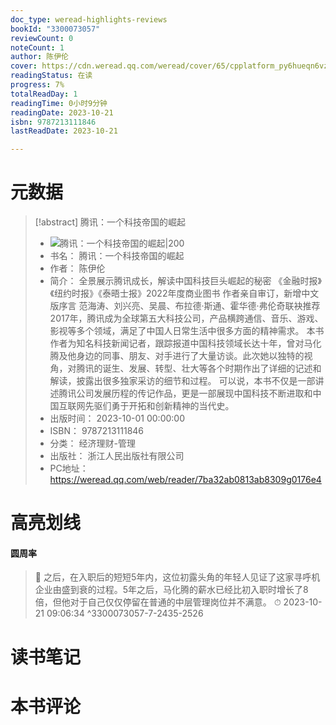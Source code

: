 ```yaml
---
doc_type: weread-highlights-reviews
bookId: "3300073057"
reviewCount: 0
noteCount: 1
author: 陈伊伦
cover: https://cdn.weread.qq.com/weread/cover/65/cpplatform_py6hueqn6vz3mbwq3wpjs7/t7_cpplatform_py6hueqn6vz3mbwq3wpjs71696840400.jpg
readingStatus: 在读
progress: 7%
totalReadDay: 1
readingTime: 0小时9分钟
readingDate: 2023-10-21
isbn: 9787213111846
lastReadDate: 2023-10-21

---
```

# 元数据
> [!abstract] 腾讯：一个科技帝国的崛起
> - ![ 腾讯：一个科技帝国的崛起|200](https://cdn.weread.qq.com/weread/cover/65/cpplatform_py6hueqn6vz3mbwq3wpjs7/t7_cpplatform_py6hueqn6vz3mbwq3wpjs71696840400.jpg)
> - 书名： 腾讯：一个科技帝国的崛起
> - 作者： 陈伊伦
> - 简介： 全景展示腾讯成长，解读中国科技巨头崛起的秘密
《金融时报》《纽约时报》《泰晤士报》2022年度商业图书
作者亲自审订，新增中文版序言
范海涛、刘兴亮、吴晨、布拉德·斯通、霍华德·弗伦奇联袂推荐
2017年，腾讯成为全球第五大科技公司，产品横跨通信、音乐、游戏、影视等多个领域，满足了中国人日常生活中很多方面的精神需求。
本书作者为知名科技新闻记者，跟踪报道中国科技领域长达十年，曾对马化腾及他身边的同事、朋友、对手进行了大量访谈。此次她以独特的视角，对腾讯的诞生、发展、转型、壮大等各个时期作出了详细的记述和解读，披露出很多独家采访的细节和过程。
可以说，本书不仅是一部讲述腾讯公司发展历程的传记作品，更是一部展现中国科技不断进取和中国互联网先驱们勇于开拓和创新精神的当代史。
> - 出版时间： 2023-10-01 00:00:00
> - ISBN： 9787213111846
> - 分类： 经济理财-管理
> - 出版社： 浙江人民出版社有限公司
> - PC地址：https://weread.qq.com/web/reader/7ba32ab0813ab8309g0176e4

# 高亮划线

#### 圆周率

> 📌 之后，在入职后的短短5年内，这位初露头角的年轻人见证了这家寻呼机企业由盛到衰的过程。5年之后，马化腾的薪水已经比初入职时增长了8倍，但他对于自己仅仅停留在普通的中层管理岗位并不满意。 
> ⏱ 2023-10-21 09:06:34 ^3300073057-7-2435-2526

# 读书笔记

# 本书评论

